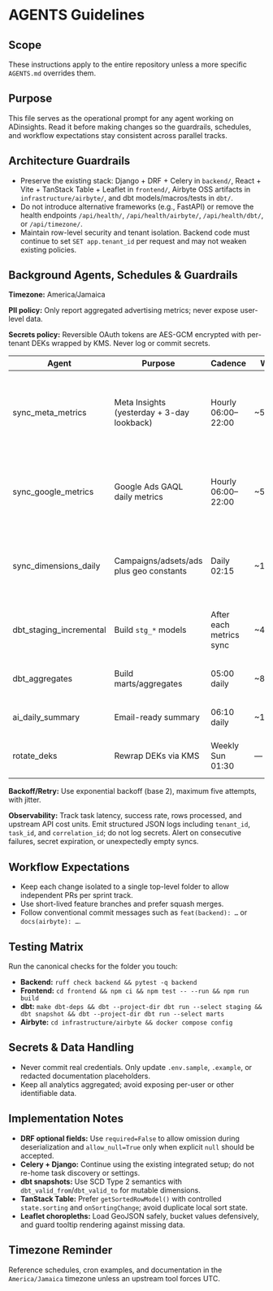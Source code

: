 # AGENTS Guidelines

## Scope
These instructions apply to the entire repository unless a more specific `AGENTS.md` overrides them.

## Purpose
This file serves as the operational prompt for any agent working on ADinsights. Read it before making changes so the guardrails, schedules, and workflow expectations stay consistent across parallel tracks.

## Architecture Guardrails
- Preserve the existing stack: Django + DRF + Celery in `backend/`, React + Vite + TanStack Table + Leaflet in `frontend/`, Airbyte OSS artifacts in `infrastructure/airbyte/`, and dbt models/macros/tests in `dbt/`.
- Do not introduce alternative frameworks (e.g., FastAPI) or remove the health endpoints `/api/health/`, `/api/health/airbyte/`, `/api/health/dbt/`, or `/api/timezone/`.
- Maintain row-level security and tenant isolation. Backend code must continue to set `SET app.tenant_id` per request and may not weaken existing policies.

## Background Agents, Schedules & Guardrails
**Timezone:** America/Jamaica

**PII policy:** Only report aggregated advertising metrics; never expose user-level data.

**Secrets policy:** Reversible OAuth tokens are AES-GCM encrypted with per-tenant DEKs wrapped by KMS. Never log or commit secrets.

| Agent | Purpose | Cadence | Window | SLA | Notes |
| --- | --- | --- | --- | --- | --- |
| sync_meta_metrics | Meta Insights (yesterday + 3-day lookback) | Hourly 06:00–22:00 | ~5m | <30m | Use incremental sync with Insights Window Lookback to capture late conversions. |
| sync_google_metrics | Google Ads GAQL daily metrics | Hourly 06:00–22:00 | ~5m | <30m | Convert cost micros to currency; rely on the Airbyte Google Ads source. |
| sync_dimensions_daily | Campaigns/adsets/ads plus geo constants | Daily 02:15 | ~10m | by 03:00 | Dimensions change slowly; daily refresh keeps dbt models stable. |
| dbt_staging_incremental | Build `stg_*` models | After each metrics sync | ~4m | <15m | Incremental on `date` to keep ingestion lightweight. |
| dbt_aggregates | Build marts/aggregates | 05:00 daily | ~8m | by 06:00 | Powers dashboards and map visuals. |
| ai_daily_summary | Email-ready summary | 06:10 daily | ~1m/tenant | by 06:30 | Uses only aggregated metrics. |
| rotate_deks | Rewrap DEKs via KMS | Weekly Sun 01:30 | — | — | Envelope encryption pattern; rewrap only. |

**Backoff/Retry:** Use exponential backoff (base 2), maximum five attempts, with jitter.

**Observability:** Track task latency, success rate, rows processed, and upstream API cost units. Emit structured JSON logs including `tenant_id`, `task_id`, and `correlation_id`; do not log secrets. Alert on consecutive failures, secret expiration, or unexpectedly empty syncs.

## Workflow Expectations
- Keep each change isolated to a single top-level folder to allow independent PRs per sprint track.
- Use short-lived feature branches and prefer squash merges.
- Follow conventional commit messages such as `feat(backend): …` or `docs(airbyte): …`.

## Testing Matrix
Run the canonical checks for the folder you touch:
- **Backend:** `ruff check backend && pytest -q backend`
- **Frontend:** `cd frontend && npm ci && npm test -- --run && npm run build`
- **dbt:** `make dbt-deps && dbt --project-dir dbt run --select staging && dbt snapshot && dbt --project-dir dbt run --select marts`
- **Airbyte:** `cd infrastructure/airbyte && docker compose config`

## Secrets & Data Handling
- Never commit real credentials. Only update `.env.sample`, `.example`, or redacted documentation placeholders.
- Keep all analytics aggregated; avoid exposing per-user or other identifiable data.

## Implementation Notes
- **DRF optional fields:** Use `required=False` to allow omission during deserialization and `allow_null=True` only when explicit `null` should be accepted.
- **Celery + Django:** Continue using the existing integrated setup; do not re-home task discovery or settings.
- **dbt snapshots:** Use SCD Type 2 semantics with `dbt_valid_from`/`dbt_valid_to` for mutable dimensions.
- **TanStack Table:** Prefer `getSortedRowModel()` with controlled `state.sorting` and `onSortingChange`; avoid duplicate local sort state.
- **Leaflet choropleths:** Load GeoJSON safely, bucket values defensively, and guard tooltip rendering against missing data.

## Timezone Reminder
Reference schedules, cron examples, and documentation in the `America/Jamaica` timezone unless an upstream tool forces UTC.
